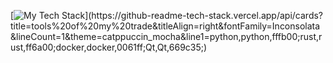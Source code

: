 [![My Tech Stack](https://github-readme-tech-stack.vercel.app/api/cards?title=tools%20of%20my%20trade&titleAlign=right&fontFamily=Inconsolata&lineCount=1&theme=catppuccin_mocha&line1=python,python,fffb00;rust,rust,ff6a00;docker,docker,0061ff;Qt,Qt,669c35;)](https://github-readme-tech-stack.vercel.app/api/cards?title=tools%20of%20my%20trade&titleAlign=right&fontFamily=Inconsolata&lineCount=1&theme=catppuccin_mocha&line1=python,python,fffb00;rust,rust,ff6a00;docker,docker,0061ff;Qt,Qt,669c35;)
